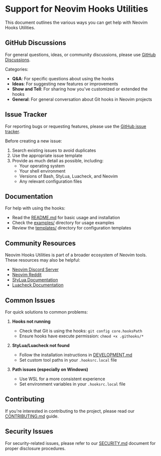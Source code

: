 # Support for Neovim Hooks Utilities

This document outlines the various ways you can get help with Neovim Hooks Utilities.

## GitHub Discussions

For general questions, ideas, or community discussions, please use [GitHub Discussions](https://github.com/greggh/hooks-util/discussions).

Categories:
- **Q&A**: For specific questions about using the hooks
- **Ideas**: For suggesting new features or improvements
- **Show and Tell**: For sharing how you've customized or extended the hooks
- **General**: For general conversation about Git hooks in Neovim projects

## Issue Tracker

For reporting bugs or requesting features, please use the [GitHub issue tracker](https://github.com/greggh/hooks-util/issues).

Before creating a new issue:
1. Search existing issues to avoid duplicates
2. Use the appropriate issue template
3. Provide as much detail as possible, including:
   - Your operating system
   - Your shell environment
   - Versions of Bash, StyLua, Luacheck, and Neovim
   - Any relevant configuration files

## Documentation

For help with using the hooks:
- Read the [README.md](README.md) for basic usage and installation
- Check the [examples/](examples/) directory for usage examples
- Review the [templates/](templates/) directory for configuration templates

## Community Resources

Neovim Hooks Utilities is part of a broader ecosystem of Neovim tools. These resources may also be helpful:

- [Neovim Discord Server](https://discord.gg/neovim)
- [Neovim Reddit](https://www.reddit.com/r/neovim/)
- [StyLua Documentation](https://github.com/JohnnyMorganz/StyLua)
- [Luacheck Documentation](https://github.com/lunarmodules/luacheck)

## Common Issues

For quick solutions to common problems:

1. **Hooks not running**
   - Check that Git is using the hooks: `git config core.hooksPath`
   - Ensure hooks have execute permission: `chmod +x .githooks/*`

2. **StyLua/Luacheck not found**
   - Follow the installation instructions in [DEVELOPMENT.md](DEVELOPMENT.md)
   - Set custom tool paths in your `.hooksrc.local` file

3. **Path issues (especially on Windows)**
   - Use WSL for a more consistent experience
   - Set environment variables in your `.hooksrc.local` file

## Contributing

If you're interested in contributing to the project, please read our [CONTRIBUTING.md](CONTRIBUTING.md) guide.

## Security Issues

For security-related issues, please refer to our [SECURITY.md](SECURITY.md) document for proper disclosure procedures.
